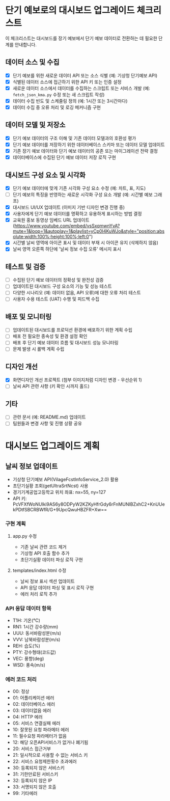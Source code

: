# 단기 예보로의 대시보드 업그레이드 체크리스트

이 체크리스트는 대시보드를 장기 예보에서 단기 예보 데이터로 전환하는 데 필요한 단계를 안내합니다.

## 데이터 소스 및 수집
- [x] 단기 예보를 위한 새로운 데이터 API 또는 소스 식별 (예: 기상청 단기예보 API)
- [x] 식별된 데이터 소스에 접근하기 위한 API 키 또는 인증 설정
- [x] 새로운 데이터 소스에서 데이터를 수집하는 스크립트 또는 서비스 개발 (예: `fetch_json_kma.py` 수정 또는 새 스크립트 작성)
- [x] 데이터 수집 빈도 및 스케줄링 정의 (예: 1시간 또는 3시간마다)
- [x] 데이터 수집 중 오류 처리 및 로깅 메커니즘 구현

## 데이터 모델 및 저장소
- [x] 단기 예보 데이터의 구조 이해 및 기존 데이터 모델과의 호환성 평가
- [x] 단기 예보 데이터를 저장하기 위한 데이터베이스 스키마 또는 데이터 모델 업데이트
- [x] 기존 장기 예보 데이터와 단기 예보 데이터의 공존 또는 마이그레이션 전략 결정
- [x] 데이터베이스에 수집된 단기 예보 데이터 저장 로직 구현

## 대시보드 구성 요소 및 시각화
- [x] 단기 예보 데이터에 맞게 기존 시각화 구성 요소 수정 (예: 차트, 표, 지도)
- [ ] 단기 예보의 특징을 반영하는 새로운 시각화 구성 요소 개발 (예: 시간별 예보 그래프)
- [x] 대시보드 UI/UX 업데이트 (이미지 기반 디자인 변경 진행 중)
- [x] 사용자에게 단기 예보 데이터를 명확하고 유용하게 표시하는 방법 결정
- [x] 교육원 홍보 동영상 임베드 URL 업데이트 (https://www.youtube.com/embed/vsSxqmwnYvA?mute=1&loop=1&autoplay=1&playlist=yCp0I4KuWJo&style="position:absolute;width:100%;height:100%;left:0")
- [x] 시간별 날씨 영역에 아이콘 표시 및 데이터 부재 시 아이콘 유지 (삭제하지 않음)
- [x] 날씨 영역 오른쪽 하단에 '날씨 정보 수집 오류' 메시지 표시

## 테스트 및 검증
- [ ] 수집된 단기 예보 데이터의 정확성 및 완전성 검증
- [ ] 업데이트된 대시보드 구성 요소의 기능 및 성능 테스트
- [ ] 다양한 시나리오 (예: 데이터 없음, API 오류)에 대한 오류 처리 테스트
- [ ] 사용자 수용 테스트 (UAT) 수행 및 피드백 수집

## 배포 및 모니터링
- [ ] 업데이트된 대시보드를 프로덕션 환경에 배포하기 위한 계획 수립
- [ ] 배포 전 필요한 종속성 및 환경 설정 확인
- [ ] 배포 후 단기 예보 데이터 흐름 및 대시보드 성능 모니터링
- [ ] 문제 발생 시 롤백 계획 수립

## 디자인 개선
- [x] 화면디자인 개선 프로젝트 (첨부 이미지처럼 디자인 변경 - 우선순위 1)
- [ ] 날씨 API 관련 사항 (키 확인 시까지 홀드)

## 기타
- [ ] 관련 문서 (예: README.md) 업데이트
- [ ] 팀원들과 변경 사항 및 진행 상황 공유

# 대시보드 업그레이드 계획

## 날씨 정보 업데이트
- 기상청 단기예보 API(VilageFcstInfoService_2.0) 활용
- 초단기실황 조회(getUltraSrtNcst) 사용
- 경기기계공업고등학교 위치 좌표: nx=55, ny=127
- API 키: PcVFXfWoNUlki9AS6y8ODPyW2KZKyHfrGdy6rFnMUNIBZxhC2+KnUUekPDtfSBCRBWfR/G+9UpcQwuHBZFR+Xw==

### 구현 계획
1. app.py 수정
   - 기존 날씨 관련 코드 제거
   - 기상청 API 호출 함수 추가
   - 초단기실황 데이터 파싱 로직 구현

2. templates/index.html 수정
   - 날씨 정보 표시 섹션 업데이트
   - API 응답 데이터 파싱 및 표시 로직 구현
   - 에러 처리 로직 추가

### API 응답 데이터 항목
- T1H: 기온(℃)
- RN1: 1시간 강수량(mm)
- UUU: 동서바람성분(m/s)
- VVV: 남북바람성분(m/s)
- REH: 습도(%)
- PTY: 강수형태(코드값)
- VEC: 풍향(deg)
- WSD: 풍속(m/s)

### 에러 코드 처리
- 00: 정상
- 01: 어플리케이션 에러
- 02: 데이터베이스 에러
- 03: 데이터없음 에러
- 04: HTTP 에러
- 05: 서비스 연결실패 에러
- 10: 잘못된 요청 파라메터 에러
- 11: 필수요청 파라메터가 없음
- 12: 해당 오픈API서비스가 없거나 폐기됨
- 20: 서비스 접근거부
- 21: 일시적으로 사용할 수 없는 서비스 키
- 22: 서비스 요청제한횟수 초과에러
- 30: 등록되지 않은 서비스키
- 31: 기한만료된 서비스키
- 32: 등록되지 않은 IP
- 33: 서명되지 않은 호출
- 99: 기타에러 